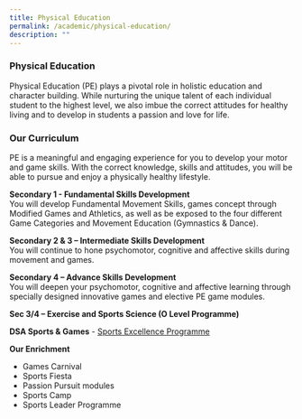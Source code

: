 ```yaml
---
title: Physical Education
permalink: /academic/physical-education/
description: ""
---
```


### **Physical Education**

Physical Education (PE) plays a pivotal role in holistic education and character building. While nurturing the unique talent of each individual student to the highest level, we also imbue the correct attitudes for healthy living and to develop in students a passion and love for life.&nbsp;  
  
### **Our Curriculum**  
  
PE is a meaningful and engaging experience for you to develop your motor and game skills. With the correct knowledge, skills and attitudes, you will be able to pursue and enjoy a physically healthy lifestyle.&nbsp;  
  
**Secondary 1 - Fundamental Skills Development**<br>You will develop Fundamental Movement Skills, games concept through Modified Games and Athletics, as well as be exposed to the four different Game Categories and Movement Education (Gymnastics &amp; Dance).

**Secondary 2 &amp; 3 – Intermediate Skills Development**<br>You will continue to hone psychomotor, cognitive and affective skills during movement and games.  
  
**Secondary 4 – Advance Skills Development**<br>You will deepen your psychomotor, cognitive and affective learning through specially designed innovative games and elective PE game modules.  
  
**Sec 3/4 – Exercise and Sports Science (O Level Programme)**  
  
**DSA Sports &amp; Games**&nbsp;-&nbsp;[Sports Excellence Programme](/flagship-programmes/talent-development/sports-excellence-programme/)


**Our Enrichment**  
*   Games Carnival
*   Sports Fiesta
*   Passion Pursuit modules
*   Sports Camp
*   Sports Leader Programme